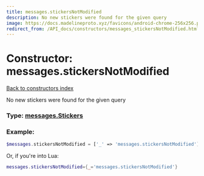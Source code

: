 ```yaml
---
title: messages.stickersNotModified
description: No new stickers were found for the given query
image: https://docs.madelineproto.xyz/favicons/android-chrome-256x256.png
redirect_from: /API_docs/constructors/messages_stickersNotModified.html
---
```

# Constructor: messages.stickersNotModified  
[Back to constructors index](index.md)



No new stickers were found for the given query




### Type: [messages.Stickers](../types/messages.Stickers.md)


### Example:

```php
$messages.stickersNotModified = ['_' => 'messages.stickersNotModified'];
```  


Or, if you're into Lua:

```lua
messages.stickersNotModified={_='messages.stickersNotModified'}

```


